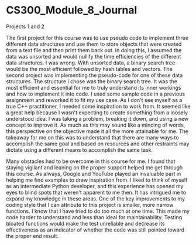 # CS300_Module_8_Journal
Projects 1 and 2

The first project for this course was to use pseudo code to implement three different data structures and use them to store 
objects that were created from a text file and then print them back out. In doing this, I assumed the data was unsorted and
would nullify the time efficiencies of the different data structures. I was wrong. With unsorted data, a binary search tree 
would be the most efficient followed by hash tables and vectors. The second project was implementing the pseudo-code for one
of these data structures. The structure I chose was the binary search tree. It was the most efficient and essential for me 
to truly understand its inner workings and how to implement it into code. I used some sample code in a previous assignment 
and reworked it to fit my use case. As I don't see myself as a true C++ practitioner, I needed some inspiration to work from. 
It seemed like a great help because I wasn't expecting to create something from a loosely understood idea. I was taking a 
problem, breaking it down, and using a new concept to improve it. As much as this may sound like a mincing of words, this 
perspective on the objective made it all the more attainable for me. The takeaway for me on this was to understand that there
are many ways to accomplish the same goal and based on resources and other restraints may dictate using a different means to
accomplish the same task.

Many obstacles had to be overcome in this course for me. I found that staying vigilant and leaning on the proper
support helped me get through this course. As always, Google and YouTube played an invaluable part in helping me find examples to 
draw inspiration from. I liked to think of myself as an intermediate Python developer, and this experience has opened my eyes to 
blind spots that weren't apparent to me then. It has intrigued me to expand my knowledge in these areas. One of the key 
improvements to my coding style that I can attribute to this project is smaller, more narrow functions. I know that I have tried 
to do too much at one time. This made my code harder to understand and less than ideal for maintainability. Testing bloated 
functions would make the test unreliable and decrease its effectiveness as an indicator of whether the code was still pointed 
toward the proper end result. 
